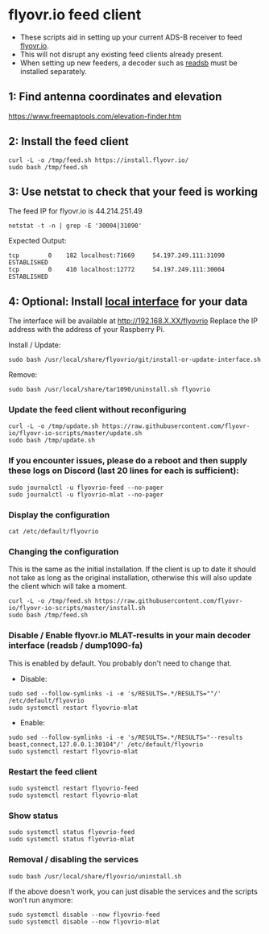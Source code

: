 # flyovr.io feed client

- These scripts aid in setting up your current ADS-B receiver to feed [flyovr.io](https://flyovr.io/).
- This will not disrupt any existing feed clients already present.
- When setting up new feeders, a decoder such as [readsb](https://github.com/wiedehopf/adsb-scripts/wiki/Automatic-installation-for-readsb) must be installed separately.

## 1: Find antenna coordinates and elevation

<https://www.freemaptools.com/elevation-finder.htm>

## 2: Install the feed client

```
curl -L -o /tmp/feed.sh https://install.flyovr.io/
sudo bash /tmp/feed.sh
```

## 3: Use netstat to check that your feed is working
The feed IP for flyovr.io is 44.214.251.49

```
netstat -t -n | grep -E '30004|31090'
```
Expected Output:
```
tcp        0    182 localhost:71669     54.197.249.111:31090      ESTABLISHED
tcp        0    410 localhost:12772     54.197.249.111:30004      ESTABLISHED
```

## 4: Optional: Install [local interface](https://github.com/wiedehopf/tar1090) for your data

The interface will be available at http://192.168.X.XX/flyovrio 
Replace the IP address with the address of your Raspberry Pi.

Install / Update:
```
sudo bash /usr/local/share/flyovrio/git/install-or-update-interface.sh
```
Remove:
```
sudo bash /usr/local/share/tar1090/uninstall.sh flyovrio
```

### Update the feed client without reconfiguring

```
curl -L -o /tmp/update.sh https://raw.githubusercontent.com/flyovr-io/flyovr-io-scripts/master/update.sh
sudo bash /tmp/update.sh
```

### If you encounter issues, please do a reboot and then supply these logs on Discord (last 20 lines for each is sufficient):

```
sudo journalctl -u flyovrio-feed --no-pager
sudo journalctl -u flyovrio-mlat --no-pager
```

### Display the configuration

```
cat /etc/default/flyovrio
```

### Changing the configuration

This is the same as the initial installation.
If the client is up to date it should not take as long as the original installation,
otherwise this will also update the client which will take a moment.

```
curl -L -o /tmp/feed.sh https://raw.githubusercontent.com/flyovr-io/flyovr-io-scripts/master/install.sh
sudo bash /tmp/feed.sh
```

### Disable / Enable flyovr.io MLAT-results in your main decoder interface (readsb / dump1090-fa)

This is enabled by default. You probably don't need to change that.

- Disable:

```
sudo sed --follow-symlinks -i -e 's/RESULTS=.*/RESULTS=""/' /etc/default/flyovrio
sudo systemctl restart flyovrio-mlat
```
- Enable:

```
sudo sed --follow-symlinks -i -e 's/RESULTS=.*/RESULTS="--results beast,connect,127.0.0.1:30104"/' /etc/default/flyovrio
sudo systemctl restart flyovrio-mlat
```

### Restart the feed client

```
sudo systemctl restart flyovrio-feed
sudo systemctl restart flyovrio-mlat
```

### Show status

```
sudo systemctl status flyovrio-feed
sudo systemctl status flyovrio-mlat
```

### Removal / disabling the services

```
sudo bash /usr/local/share/flyovrio/uninstall.sh
```

If the above doesn't work, you can just disable the services and the scripts won't run anymore:

```
sudo systemctl disable --now flyovrio-feed
sudo systemctl disable --now flyovrio-mlat
```
